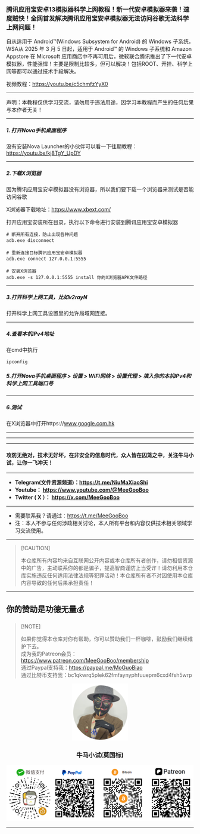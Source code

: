 ### 腾讯应用宝安卓13模拟器科学上网教程！新一代安卓模拟器来袭！速度贼快！全网首发解决腾讯应用宝安卓模拟器无法访问谷歌无法科学上网问题！
自从适用于 Android™️(Windows Subsystem for Android) 的 Windows 子系统，WSA从 2025 年 3 月 5 日起，适用于 Android™ 的 Windows 子系统和 Amazon Appstore 在 Microsoft 应用商店中不再可用后，微软联合腾讯推出了下一代安卓模拟器，性能强悍！主要是限制比较多，但可以解决！包括ROOT、开挂、科学上网等都可以通过技术手段解决。

视频教程：https://youtu.be/c5chmfzYyX0

****

声明：本教程仅供学习交流，请勿用于违法用途，因学习本教程而产生的任何后果与本作者无关！

****

##### 1. 打开Nova手机桌面程序

没有安装Nova Launcher的小伙伴可以看一下往期教程：https://youtu.be/kj8TgY_UpDY

****

##### 2.下载X浏览器

因为腾讯应用宝安卓模拟器没有浏览器，所以我们要下载一个浏览器来测试是否能访问谷歌

X浏览器下载地址：https://www.xbext.com/

打开应用宝安装所在目录，执行以下命令进行安装到腾讯应用宝安卓模拟器

```
# 断开所有连接，防止出现各种问题
adb.exe disconnect

# 重新连接目标腾讯应用宝安卓模拟器
adb.exe connect 127.0.0.1:5555

# 安装X浏览器
adb.exe -s 127.0.0.1:5555 install 你的X浏览器APK文件路径
```

****

##### 3.打开科学上网工具，比如v2rayN

打开科学上网工具设置里的允许局域网连接。

****

##### 4.查看本机IPv4地址

在cmd中执行

```
ipconfig
```

##### 5.打开Nova手机桌面程序 > 设置 > WiFi网络 > 设置代理 > 填入你的本机IPv4和科学上网工具端口号

****

##### 6.测试

在X浏览器中打开https://www.google.com.hk



****

****


****

#### 攻防无绝对，技术无好坏，在非安全的信息时代，众人皆在囚笼之中，关注牛马小试，让你一飞冲天！

****

- **Telegram(文件资源频道)：https://t.me/NiuMaXiaoShi**
- **Youtube：  https://www.youtube.com/@MeeGooBoo**
- **Twitter ( X ）：  https://x.com/MeeGooBoo**

****

- 需要联系我？请通过：https://t.me/MeeGooBoo
- 注：本人不参与任何涉政相关讨论，本人所有平台和内容仅供技术相关领域学习交流使用。

****

>  [!CAUTION]
>
> 本仓库所有内容均来自互联网公开内容或本仓库所有者创作，请勿相信资源中的广告，主动联系你的都是骗子，提高智商谨防上当受诈！请勿利用本仓库实施违反任何适用法律法规等犯罪活动！本仓库所有者不对因使用本仓库内容导致的任何后果承担责任！

****

## 你的赞助是功德无量💰

>  [!NOTE]
>
> 如果你觉得本仓库对你有帮助，你可以赞助我们一杯咖啡，鼓励我们继续维护下去。<br>
> 成为我的Patreon会员：https://www.patreon.com/MeeGooBoo/membership<br>
> 通过Paypal支持我：https://paypal.me/MoGuoBiao<br>
> 通过比特币支持我：bc1qkwrq5plek62fmfaynyphfuuepm6cxd4fsh5wrp



<p align="center" >
    <img src="https://raw.githubusercontent.com/MeeGooBoo/2025/refs/heads/main/static/imgs/logo.png" width="150">
    <h3 align="center">牛马小试(莫国标)</h3>
    <p align="center">
        <img src="https://raw.githubusercontent.com/MeeGooBoo/2025/refs/heads/main/static/imgs/pays.png">
    </p>
</p>


****

